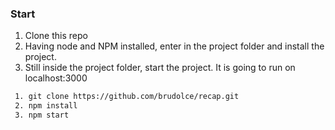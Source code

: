 ### Start

1. Clone this repo
2. Having node and NPM installed, enter in the project folder and install the project.
3. Still inside the project folder, start the project. It is going to run on localhost:3000

```bash
 1. git clone https://github.com/brudolce/recap.git
 2. npm install
 3. npm start
```
